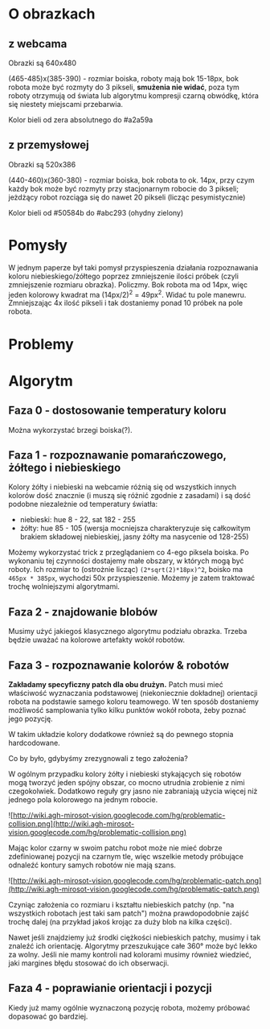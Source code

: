 # O obrazkach #
## z webcama ##
Obrazki są 640x480

(465-485)x(385-390) - rozmiar boiska,
roboty mają bok 15-18px, bok robota może być rozmyty do 3 pikseli, **smużenia nie widać**, poza tym roboty otrzymują od świata lub algorytmu kompresji czarną obwódkę, która się niestety miejscami przebarwia.

Kolor bieli od zera absolutnego do #a2a59a
## z przemysłowej ##
Obrazki są 520x386

(440-460)x(360-380) - rozmiar boiska,
bok robota to ok. 14px, przy czym każdy bok może być rozmyty przy stacjonarnym robocie do 3 pikseli; jeżdżący robot rozciąga się do nawet 20 pikseli (licząc pesymistycznie)

Kolor bieli od #50584b do #abc293 (ohydny zielony)

# Pomysły #

W jednym paperze był taki pomysł przyspieszenia działania rozpoznawania koloru niebieskiego/żółtego poprzez zmniejszenie ilości próbek (czyli zmniejszenie rozmiaru obrazka). Policzmy. Bok robota ma od 14px, więc jeden kolorowy kwadrat ma (14px/2)<sup>2</sup> = 49px<sup>2</sup>. Widać tu pole manewru. Zmniejszając 4x ilość pikseli i tak dostaniemy ponad 10 próbek na pole robota.

# Problemy #


# Algorytm #

## Faza 0 - dostosowanie temperatury koloru ##

Można wykorzystać brzegi boiska(?).

## Faza 1 - rozpoznawanie pomarańczowego, żółtego i niebieskiego ##

Kolory żółty i niebieski na webcamie różnią się od wszystkich innych kolorów dość znacznie (i muszą się różnić zgodnie z zasadami) i są dość podobne niezależnie od temperatury światła:

  * niebieski: hue 8 - 22, sat 182 - 255
  * żółty: hue 85 - 105 (wersja mocniejsza charakteryzuje się całkowitym brakiem składowej niebieskiej, jasny żółty ma nasycenie od 128-255)

Możemy wykorzystać trick z przeglądaniem co 4-ego piksela boiska. Po wykonaniu tej czynności dostajemy małe obszary, w których mogą być roboty. Ich rozmiar to (ostrożnie licząc) `(2*sqrt(2)*18px)^2`, boisko ma `465px * 385px`, wychodzi 50x przyspieszenie. Możemy je zatem traktować trochę wolniejszymi algorytmami.

## Faza 2 - znajdowanie blobów ##

Musimy użyć jakiegoś klasycznego algorytmu podziału obrazka. Trzeba będzie uważać na kolorowe artefakty wokół robotów.


## Faza 3 - rozpoznawanie kolorów & robotów ##

**Zakładamy specyficzny patch dla obu drużyn.** Patch musi mieć właściwość wyznaczania podstawowej (niekoniecznie dokładnej) orientacji robota na podstawie samego koloru teamowego. W ten sposób dostaniemy możliwość samplowania tylko kilku punktów wokół robota, żeby poznać jego pozycję.

W takim układzie kolory dodatkowe również są do pewnego stopnia hardcodowane.

Co by było, gdybyśmy zrezygnowali z tego założenia?

W ogólnym przypadku kolory żółty i niebieski stykających się robotów mogą tworzyć jeden spójny obszar, co mocno utrudnia zrobienie z nimi czegokolwiek. Dodatkowo reguły gry jasno nie zabraniają użycia więcej niż jednego pola kolorowego na jednym robocie.

![http://wiki.agh-mirosot-vision.googlecode.com/hg/problematic-collision.png](http://wiki.agh-mirosot-vision.googlecode.com/hg/problematic-collision.png)

Mając kolor czarny w swoim patchu robot może nie mieć dobrze zdefiniowanej pozycji na czarnym tle, więc wszelkie metody próbujące odnaleźć kontury samych robotów nie mają szans.

![http://wiki.agh-mirosot-vision.googlecode.com/hg/problematic-patch.png](http://wiki.agh-mirosot-vision.googlecode.com/hg/problematic-patch.png)

Czyniąc założenia co rozmiaru i kształtu niebieskich patchy (np. "na wszystkich robotach jest taki sam patch") można prawdopodobnie zajść trochę dalej (na przykład jakoś krojąc za duży blob na kilka części).

Nawet jeśli znajdziemy już środki ciężkości niebieskich patchy, musimy i tak znaleźć ich orientację. Algorytmy przeszukujące całe 360° może być lekko za wolny. Jeśli nie mamy kontroli nad kolorami musimy również wiedzieć, jaki margines błędu stosować do ich obserwacji.

## Faza 4 - poprawianie orientacji i pozycji ##

Kiedy już mamy ogólnie wyznaczoną pozycję robota, możemy próbować dopasować go bardziej.